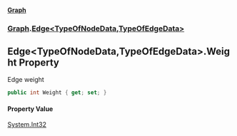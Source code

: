 #### [Graph](./index.md 'index')
### [Graph](./Graph.md 'Graph').[Edge&lt;TypeOfNodeData,TypeOfEdgeData&gt;](./Graph-Edge-TypeOfNodeData_TypeOfEdgeData-.md 'Graph.Edge&lt;TypeOfNodeData,TypeOfEdgeData&gt;')
## Edge&lt;TypeOfNodeData,TypeOfEdgeData&gt;.Weight Property
Edge weight  
```csharp
public int Weight { get; set; }
```
#### Property Value
[System.Int32](https://docs.microsoft.com/en-us/dotnet/api/System.Int32 'System.Int32')  
